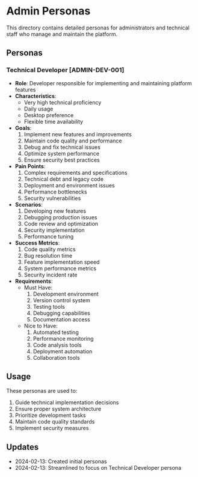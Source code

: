 # Admin Personas

This directory contains detailed personas for administrators and technical staff who manage and maintain the platform.

## Personas

### Technical Developer [ADMIN-DEV-001]
- **Role**: Developer responsible for implementing and maintaining platform features
- **Characteristics**:
  - Very high technical proficiency
  - Daily usage
  - Desktop preference
  - Flexible time availability
- **Goals**:
  1. Implement new features and improvements
  2. Maintain code quality and performance
  3. Debug and fix technical issues
  4. Optimize system performance
  5. Ensure security best practices
- **Pain Points**:
  1. Complex requirements and specifications
  2. Technical debt and legacy code
  3. Deployment and environment issues
  4. Performance bottlenecks
  5. Security vulnerabilities
- **Scenarios**:
  1. Developing new features
  2. Debugging production issues
  3. Code review and optimization
  4. Security implementation
  5. Performance tuning
- **Success Metrics**:
  1. Code quality metrics
  2. Bug resolution time
  3. Feature implementation speed
  4. System performance metrics
  5. Security incident rate
- **Requirements**:
  - Must Have:
    1. Development environment
    2. Version control system
    3. Testing tools
    4. Debugging capabilities
    5. Documentation access
  - Nice to Have:
    1. Automated testing
    2. Performance monitoring
    3. Code analysis tools
    4. Deployment automation
    5. Collaboration tools

## Usage

These personas are used to:
1. Guide technical implementation decisions
2. Ensure proper system architecture
3. Prioritize development tasks
4. Maintain code quality standards
5. Implement security measures

## Updates

- 2024-02-13: Created initial personas
- 2024-02-13: Streamlined to focus on Technical Developer persona 